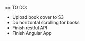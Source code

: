 == TO DO:

- Upload book cover to S3
- Do horizontal scrolling for books
- Finish restful API
- Finish Angular App
